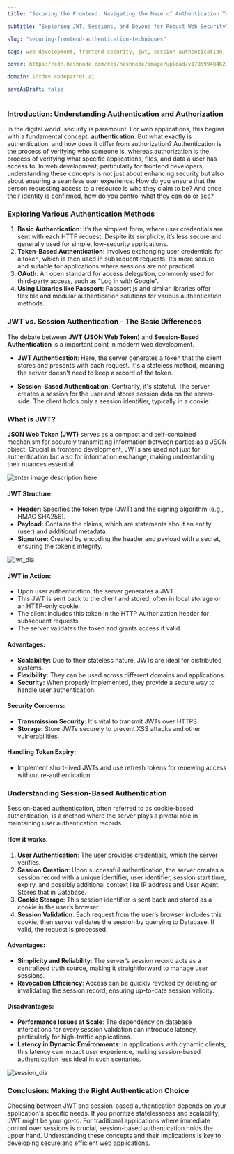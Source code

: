```yaml
---
title: "Securing the Frontend: Navigating the Maze of Authentication Techniques"

subtitle: "Exploring JWT, Sessions, and Beyond for Robust Web Security"

slug: "securing-frontend-authentication-techniques"

tags: web development, frontend security, jwt, session authentication, oauth, javascript, reactjs

cover: https://cdn.hashnode.com/res/hashnode/image/upload/v1705994846216/1zhk2jHhg.webp?auto=format

domain: 10xdev.codeparrot.ai

saveAsDraft: false
---
```


### Introduction: Understanding Authentication and Authorization

In the digital world, security is paramount. For web applications, this begins with a fundamental concept: **authentication**. But what exactly is authentication, and how does it differ from authorization? Authentication is the process of verifying who someone is, whereas authorization is the process of verifying what specific applications, files, and data a user has access to. In web development, particularly for frontend developers, understanding these concepts is not just about enhancing security but also about ensuring a seamless user experience. How do you ensure that the person requesting access to a resource is who they claim to be? And once their identity is confirmed, how do you control what they can do or see?

### Exploring Various Authentication Methods

1.  **Basic Authentication**: It’s the simplest form, where user credentials are sent with each HTTP request. Despite its simplicity, it’s less secure and generally used for simple, low-security applications.
2.  **Token-Based Authentication**: Involves exchanging user credentials for a token, which is then used in subsequent requests. It’s more secure and suitable for applications where sessions are not practical.
3.  **OAuth**: An open standard for access delegation, commonly used for third-party access, such as "Log in with Google".
4.  **Using Libraries like Passport**: Passport.js and similar libraries offer flexible and modular authentication solutions for various authentication methods.

### JWT vs. Session Authentication - The Basic Differences

The debate between **JWT (JSON Web Token)** and **Session-Based Authentication** is a important point in modern web development.

- **JWT Authentication**: Here, the server generates a token that the client stores and presents with each request. It's a stateless method, meaning the server doesn't need to keep a record of the token.

- **Session-Based Authentication**: Contrarily, it's stateful. The server creates a session for the user and stores session data on the server-side. The client holds only a session identifier, typically in a cookie.

### What is JWT?

**JSON Web Token (JWT)** serves as a compact and self-contained mechanism for securely transmitting information between parties as a JSON object. Crucial in frontend development, JWTs are used not just for authentication but also for information exchange, making understanding their nuances essential.

![enter image description here](https://cdn.hashnode.com/res/hashnode/image/upload/v1706026766255/C2bNi385Y.png?auto=format)

#### JWT Structure:

- **Header:** Specifies the token type (JWT) and the signing algorithm (e.g., HMAC SHA256).
- **Payload:** Contains the claims, which are statements about an entity (user) and additional metadata.
- **Signature:** Created by encoding the header and payload with a secret, ensuring the token’s integrity.

![jwt_dia](https://cdn.hashnode.com/res/hashnode/image/upload/v1706077068927/nmPYmw2sI.jpg?auto=format)

#### JWT in Action:

- Upon user authentication, the server generates a JWT.
- This JWT is sent back to the client and stored, often in local storage or an HTTP-only cookie.
- The client includes this token in the HTTP Authorization header for subsequent requests.
- The server validates the token and grants access if valid.

#### Advantages:

- **Scalability:** Due to their stateless nature, JWTs are ideal for distributed systems.
- **Flexibility:** They can be used across different domains and applications.
- **Security:** When properly implemented, they provide a secure way to handle user authentication.

#### Security Concerns:

- **Transmission Security:** It's vital to transmit JWTs over HTTPS.
- **Storage:** Store JWTs securely to prevent XSS attacks and other vulnerabilities.

#### Handling Token Expiry:

- Implement short-lived JWTs and use refresh tokens for renewing access without re-authentication.

### Understanding Session-Based Authentication

Session-based authentication, often referred to as cookie-based authentication, is a method where the server plays a pivotal role in maintaining user authentication records.

#### How it works:

1.  **User Authentication**: The user provides credentials, which the server verifies.
2.  **Session Creation**: Upon successful authentication, the server creates a session record with a unique identifier, user identifier, session start time, expiry, and possibly additional context like IP address and User Agent. Stores that in Database.
3.  **Cookie Storage**: This session identifier is sent back and stored as a cookie in the user’s browser.
4.  **Session Validation**: Each request from the user’s browser includes this cookie, then server validates the session by querying to Database. If valid, the request is processed.

#### Advantages:

- **Simplicity and Reliability**: The server’s session record acts as a centralized truth source, making it straightforward to manage user sessions.
- **Revocation Efficiency**: Access can be quickly revoked by deleting or invalidating the session record, ensuring up-to-date session validity.

#### Disadvantages:

- **Performance Issues at Scale**: The dependency on database interactions for every session validation can introduce latency, particularly for high-traffic applications.
- **Latency in Dynamic Environments**: In applications with dynamic clients, this latency can impact user experience, making session-based authentication less ideal in such scenarios.

![session_dia](https://cdn.hashnode.com/res/hashnode/image/upload/v1706077117965/cMGhdE8W7.jpg?auto=format)

### Conclusion: Making the Right Authentication Choice

Choosing between JWT and session-based authentication depends on your application's specific needs. If you prioritize statelessness and scalability, JWT might be your go-to. For traditional applications where immediate control over sessions is crucial, session-based authentication holds the upper hand. Understanding these concepts and their implications is key to developing secure and efficient web applications.
